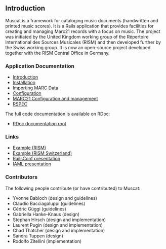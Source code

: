 ## Introduction

Muscat is a framework for cataloging music documents (handwritten and printed music scores). It is a Rails application that provides facilities for creating and managing Marc21 records with a focus on music. The project was initiated by the United Kingdom working group of the Répertoire International des Sources Musicales (RISM) and then developed further by the Swiss working group. It is now an open-source project developed together with the RISM Central Office in Germany.

### Application Documentation

* [Introduction](1-INTRODUCTION.rdoc)
* [Installation](2-INSTALL.rdoc)
* [Importing MARC Data](3-IMPORT.rdoc)
* [Configuration](4-CONFIG.rdoc)
* [MARC21 Configuration and management](6-MARC_CONFIG.rdoc)
* [RSPEC](7-RSPEC.rdoc)

The full code documentation is available on RDoc:

* [RDoc documentation root](http://rdoc.info/github/rism-ch/muscat/)

### Links

<!-- * [Example (RISM UK)](http://www.rism.org.uk) The links seems to be dead -->
* [Example (RISM)](http://www.rism.info)
* [Example (RISM Switzerland)](http://www.rism-ch.org)
* [RailsConf presentation](http://docs.rism-ch.org/thatcher2007railsconf.pdf)
* [IAML presentation](http://docs.rism-ch.org/pugin2009iaml.pdf)

### Contributors

The following people contribute (or have contributed) to Muscat:

 * Yvonne Babioch (design and guidelines)
 * Claudio Bacciagaluppi (guidelines)
 * Cédric Güggi (guidelines)
 * Gabriella Hanke-Knaus (design)
 * Stephan Hirsch (design and implementation)
 * Laurent Pugin (design and implementation)
 * Chad Thatcher (design and implementation)
 * Sandra Tuppen (design)
 * Rodolfo Zitellini (implementation)
